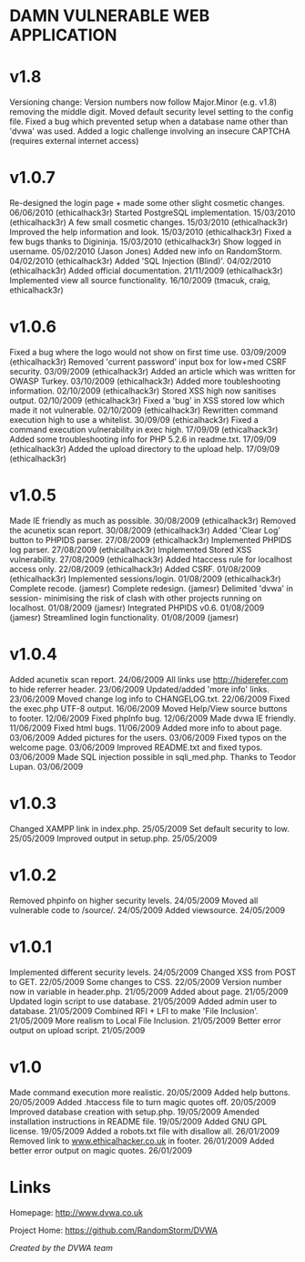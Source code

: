 DAMN VULNERABLE WEB APPLICATION
=======================

v1.8
======

Versioning change: Version numbers now follow Major.Minor (e.g. v1.8) removing the middle digit.
Moved default security level setting to the config file.
Fixed a bug which prevented setup when a database name other than 'dvwa' was used.
Added a logic challenge involving an insecure CAPTCHA (requires external internet access)

v1.0.7
======

Re-designed the login page + made some other slight cosmetic changes. 06/06/2010 (ethicalhack3r)
Started PostgreSQL implementation. 15/03/2010 (ethicalhack3r)
A few small cosmetic changes. 15/03/2010 (ethicalhack3r)
Improved the help information and look. 15/03/2010 (ethicalhack3r)
Fixed a few bugs thanks to Digininja. 15/03/2010 (ethicalhack3r)
Show logged in username. 05/02/2010 (Jason Jones)
Added new info on RandomStorm. 04/02/2010 (ethicalhack3r)
Added 'SQL Injection (Blind)'. 04/02/2010 (ethicalhack3r)
Added official documentation. 21/11/2009 (ethicalhack3r)
Implemented view all source functionality. 16/10/2009 (tmacuk, craig, ethicalhack3r)

v1.0.6
======

Fixed a bug where the logo would not show on first time use. 03/09/2009 (ethicalhack3r)
Removed 'current password' input box for low+med CSRF security. 03/09/2009 (ethicalhack3r)
Added an article which was written for OWASP Turkey. 03/10/2009 (ethicalhack3r)
Added more toubleshooting information. 02/10/2009 (ethicalhack3r)
Stored XSS high now sanitises output. 02/10/2009 (ethicalhack3r)
Fixed a 'bug' in XSS stored low which made it not vulnerable. 02/10/2009 (ethicalhack3r)
Rewritten command execution high to use a whitelist. 30/09/09 (ethicalhack3r)
Fixed a command execution vulnerability in exec high. 17/09/09 (ethicalhack3r)
Added some troubleshooting info for PHP 5.2.6 in readme.txt. 17/09/09 (ethicalhack3r)
Added the upload directory to the upload help. 17/09/09 (ethicalhack3r)

v1.0.5
======

Made IE friendly as much as possible. 30/08/2009 (ethicalhack3r)
Removed the acunetix scan report. 30/08/2009 (ethicalhack3r)
Added 'Clear Log' button to PHPIDS parser. 27/08/2009 (ethicalhack3r)
Implemented PHPIDS log parser. 27/08/2009 (ethicalhack3r)
Implemented Stored XSS vulnerability. 27/08/2009 (ethicalhack3r)
Added htaccess rule for localhost access only. 22/08/2009 (ethicalhack3r)
Added CSRF. 01/08/2009 (ethicalhack3r)
Implemented sessions/login. 01/08/2009 (ethicalhack3r)
Complete recode. (jamesr)
Complete redesign. (jamesr)
Delimited 'dvwa' in session- minimising the risk of clash with other projects running on localhost. 01/08/2009 (jamesr)
Integrated PHPIDS v0.6. 01/08/2009 (jamesr)
Streamlined login functionality. 01/08/2009 (jamesr)

v1.0.4
======

Added acunetix scan report. 24/06/2009
All links use http://hiderefer.com to hide referrer header. 23/06/2009
Updated/added 'more info' links. 23/06/2009
Moved change log info to CHANGELOG.txt. 22/06/2009
Fixed the exec.php UTF-8 output. 16/06/2009
Moved Help/View source buttons to footer. 12/06/2009
Fixed phpInfo bug. 12/06/2009
Made dvwa IE friendly. 11/06/2009
Fixed html bugs. 11/06/2009
Added more info to about page. 03/06/2009
Added pictures for the users. 03/06/2009
Fixed typos on the welcome page. 03/06/2009
Improved README.txt and fixed typos. 03/06/2009
Made SQL injection possible in sqli_med.php. Thanks to Teodor Lupan. 03/06/2009

v1.0.3
======

Changed XAMPP link in index.php. 25/05/2009
Set default security to low. 25/05/2009
Improved output in setup.php. 25/05/2009

v1.0.2
======

Removed phpinfo on higher security levels. 24/05/2009
Moved all vulnerable code to /source/. 24/05/2009
Added viewsource. 24/05/2009

v1.0.1
======

Implemented different security levels. 24/05/2009
Changed XSS from POST to GET. 22/05/2009
Some changes to CSS. 22/05/2009
Version number now in variable in header.php. 21/05/2009
Added about page. 21/05/2009
Updated login script to use database. 21/05/2009
Added admin user to database. 21/05/2009
Combined RFI + LFI to make 'File Inclusion'. 21/05/2009
More realism to Local File Inclusion. 21/05/2009
Better error output on upload script. 21/05/2009

v1.0
====

Made command execution more realistic. 20/05/2009
Added help buttons. 20/05/2009
Added .htaccess file to turn magic quotes off. 20/05/2009
Improved database creation with setup.php. 19/05/2009
Amended installation instructions in README file. 19/05/2009
Added GNU GPL license. 19/05/2009
Added a robots.txt file with disallow all. 26/01/2009
Removed link to www.ethicalhacker.co.uk in footer. 26/01/2009
Added better error output on magic quotes. 26/01/2009


Links
=====

Homepage: http://www.dvwa.co.uk

Project Home: https://github.com/RandomStorm/DVWA

*Created by the DVWA team*
